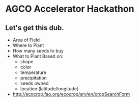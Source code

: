 # AGCO Accelerator Hackathon
##  Let's get this dub.

- Area of Field
- Where to Plant
- How many seeds to buy
- What to Plant Based on:
  - shape
  - color
  - temperature
  - precipitation
  - seeds owned
  - location (latitude/longitude)
- http://ecocrop.fao.org/ecocrop/srv/en/cropSearchForm

